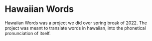 # Hawaiian Words

Hawaiian Words was a project we did over spring break of 2022. 
The project was meant to translate words in hawaiian, into the phonetical pronunciation of itself.
